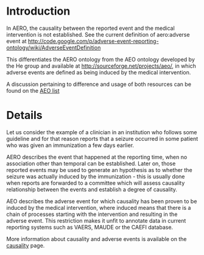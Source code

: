# Introduction #

In AERO, the causality between the reported event and the medical intervention is not established. See the current definition of aero:adverse event at http://code.google.com/p/adverse-event-reporting-ontology/wiki/AdverseEventDefinition

This differentiates the AERO ontology from the AEO ontology developed by the He group and available at http://sourceforge.net/projects/aeo/, in which adverse events are defined as being induced by the medical intervention.

A discussion pertaining to difference and usage of both resources can be found on the [AEO list](http://sourceforge.net/mailarchive/forum.php?forum_name=aeo-devel&max_rows=25&style=nested&viewmonth=201102)


# Details #

Let us consider the example of a clinician in an institution who follows some guideline and  for that reason reports that a seizure occurred in some patient who was given an immunization a few days earlier.

AERO describes the event that happened at the reporting time, when no association other than temporal can be established. Later on, those reported events may be used to generate an hypothesis as to whether the seizure was actually induced by the immunization - this is usually done when reports are forwarded to a committee which will assess causality relationship between the events and establish a degree of causality.

AEO describes the adverse event for which causality has been proven to be induced by the medical intervention, where induced means that there is a chain of processes starting with the intervention and resulting in the adverse event. This restriction makes it unfit to annotate data in current reporting systems such as VAERS, MAUDE or the CAEFI database.

More information about causality and adverse events is available on the [causality](http://code.google.com/p/adverse-event-reporting-ontology/wiki/Causality) page.